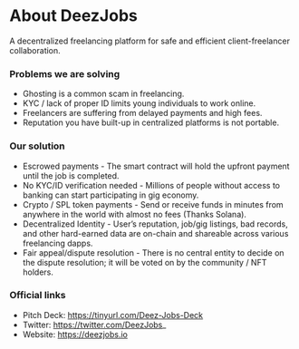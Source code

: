 # About DeezJobs

A decentralized freelancing platform for safe and efficient client-freelancer collaboration.

### Problems we are solving
* Ghosting is a common scam in freelancing.
* KYC / lack of proper ID limits young individuals to work online.
* Freelancers are suffering from delayed payments and high fees.
* Reputation you have built-up in centralized platforms is not portable.

### Our solution
* Escrowed payments - The smart contract will hold the upfront payment until the job is completed.
* No KYC/ID verification needed - Millions of people without access to banking can start participating in gig economy.
* Crypto / SPL token payments - Send or receive funds in minutes from anywhere in the world with almost no fees (Thanks Solana). 
* Decentralized Identity - User’s reputation, job/gig listings, bad records, and other hard-earned data are on-chain and shareable across various freelancing dapps.
* Fair appeal/dispute resolution - There is no central entity to decide on the dispute resolution; it will be voted on by the community / NFT holders.

### Official links
* Pitch Deck: https://tinyurl.com/Deez-Jobs-Deck
* Twitter: https://twitter.com/DeezJobs_
* Website: https://deezjobs.io
